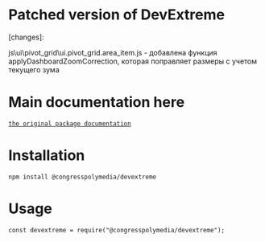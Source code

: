 # Patched version of DevExtreme

[changes]:

js\ui\pivot_grid\ui.pivot_grid.area_item.js - добавлена функция applyDashboardZoomCorrection, которая поправляет размеры с учетом текущего зума

# Main documentation here

[``the original package documentation``](https://www.npmjs.com/package/devextreme-angular)

# Installation

```[javascript]
npm install @congresspolymedia/devextreme
```

# Usage

```[javascript]
const devextreme = require("@congresspolymedia/devextreme");
```